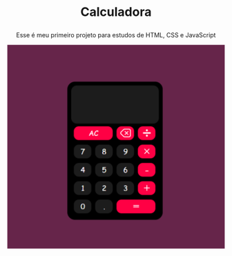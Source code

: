 # <p align="center">Calculadora</p>

 <p align="center">Esse é meu primeiro projeto para estudos de HTML, CSS e JavaScript</p>

<div align="center"> 
 <img align="center" src="https://github.com/Solarck/Calculadora/blob/main/calculadora.png">
</div>
